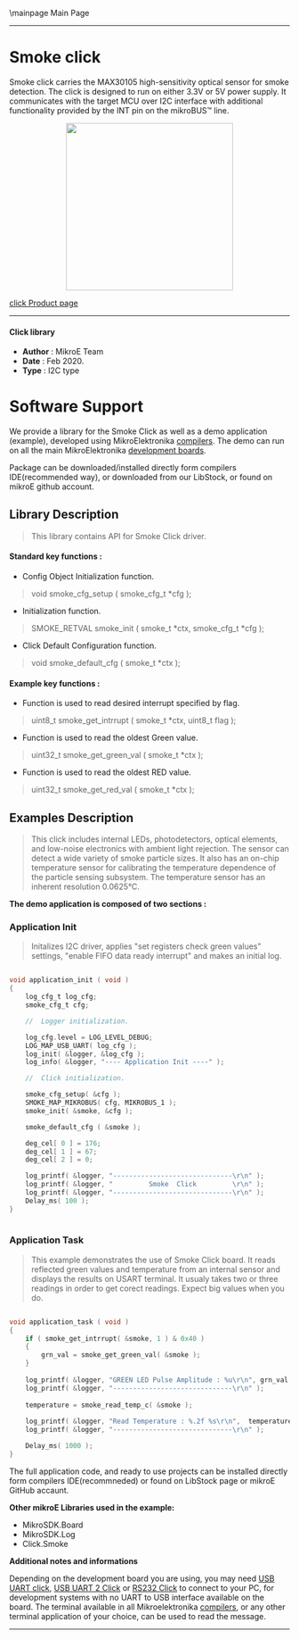 \mainpage Main Page
 
---
# Smoke click

Smoke click carries the MAX30105 high-sensitivity optical sensor for smoke detection. The click is designed to run on either 3.3V or 5V power supply. It communicates with the target MCU over I2C interface with additional functionality provided by the INT pin on the mikroBUS™ line.

<p align="center">
  <img src="https://download.mikroe.com/images/click_for_ide/smoke_click.png" height=300px>
</p>

[click Product page](<https://www.mikroe.com/smoke-click>)

---


#### Click library 

- **Author**        : MikroE Team
- **Date**          : Feb 2020.
- **Type**          : I2C type


# Software Support

We provide a library for the Smoke Click 
as well as a demo application (example), developed using MikroElektronika 
[compilers](https://shop.mikroe.com/compilers). 
The demo can run on all the main MikroElektronika [development boards](https://shop.mikroe.com/development-boards).

Package can be downloaded/installed directly form compilers IDE(recommended way), or downloaded from our LibStock, or found on mikroE github account. 

## Library Description

> This library contains API for Smoke Click driver.

#### Standard key functions :

- Config Object Initialization function.
> void smoke_cfg_setup ( smoke_cfg_t *cfg ); 
 
- Initialization function.
> SMOKE_RETVAL smoke_init ( smoke_t *ctx, smoke_cfg_t *cfg );

- Click Default Configuration function.
> void smoke_default_cfg ( smoke_t *ctx );


#### Example key functions :

- Function is used to read desired interrupt specified by flag.
> uint8_t smoke_get_intrrupt ( smoke_t *ctx, uint8_t flag );
 
- Function is used to read the oldest Green value.
> uint32_t smoke_get_green_val ( smoke_t *ctx );

- Function is used to read the oldest RED value.
> uint32_t smoke_get_red_val ( smoke_t *ctx );

## Examples Description

>  This click includes internal LEDs, photodetectors, optical elements, and low-noise electronics 
> with ambient light rejection. The sensor can detect a wide variety of smoke particle sizes. 
> It also has an on-chip temperature sensor for calibrating the temperature dependence of the 
> particle sensing subsystem. The temperature sensor has an inherent resolution 0.0625°C.

**The demo application is composed of two sections :**

### Application Init 

> Initalizes I2C driver, applies "set registers check green values" settings,  "enable FIFO data ready interrupt" and makes an initial log.

```c

void application_init ( void )
{
    log_cfg_t log_cfg;
    smoke_cfg_t cfg;

    //  Logger initialization.

    log_cfg.level = LOG_LEVEL_DEBUG;
    LOG_MAP_USB_UART( log_cfg );
    log_init( &logger, &log_cfg );
    log_info( &logger, "---- Application Init ----" );

    //  Click initialization.

    smoke_cfg_setup( &cfg );
    SMOKE_MAP_MIKROBUS( cfg, MIKROBUS_1 );
    smoke_init( &smoke, &cfg );

    smoke_default_cfg ( &smoke );

    deg_cel[ 0 ] = 176;
    deg_cel[ 1 ] = 67;
    deg_cel[ 2 ] = 0;

    log_printf( &logger, "------------------------------\r\n" );
    log_printf( &logger, "         Smoke  Click         \r\n" );
    log_printf( &logger, "------------------------------\r\n" );
    Delay_ms( 100 );
}
  
```

### Application Task

> This example demonstrates the use of Smoke Click board. It reads reflected green values and
> temperature from an internal sensor and displays the results on USART terminal.
> It usualy takes two or three readings in order to get corect readings. Expect big values when you do.

```c

void application_task ( void )
{
    if ( smoke_get_intrrupt( &smoke, 1 ) & 0x40 )
    {
        grn_val = smoke_get_green_val( &smoke );
    }
    
    log_printf( &logger, "GREEN LED Pulse Amplitude : %u\r\n", grn_val );
    log_printf( &logger, "------------------------------\r\n" );
    
    temperature = smoke_read_temp_c( &smoke );
    
    log_printf( &logger, "Read Temperature : %.2f %s\r\n",  temperature, deg_cel );
    log_printf( &logger, "------------------------------\r\n" );

    Delay_ms( 1000 );
} 

```


The full application code, and ready to use projects can be  installed directly form compilers IDE(recommneded) or found on LibStock page or mikroE GitHub accaunt.

**Other mikroE Libraries used in the example:** 

- MikroSDK.Board
- MikroSDK.Log
- Click.Smoke

**Additional notes and informations**

Depending on the development board you are using, you may need 
[USB UART click](https://shop.mikroe.com/usb-uart-click), 
[USB UART 2 Click](https://shop.mikroe.com/usb-uart-2-click) or 
[RS232 Click](https://shop.mikroe.com/rs232-click) to connect to your PC, for 
development systems with no UART to USB interface available on the board. The 
terminal available in all Mikroelektronika 
[compilers](https://shop.mikroe.com/compilers), or any other terminal application 
of your choice, can be used to read the message.



---
